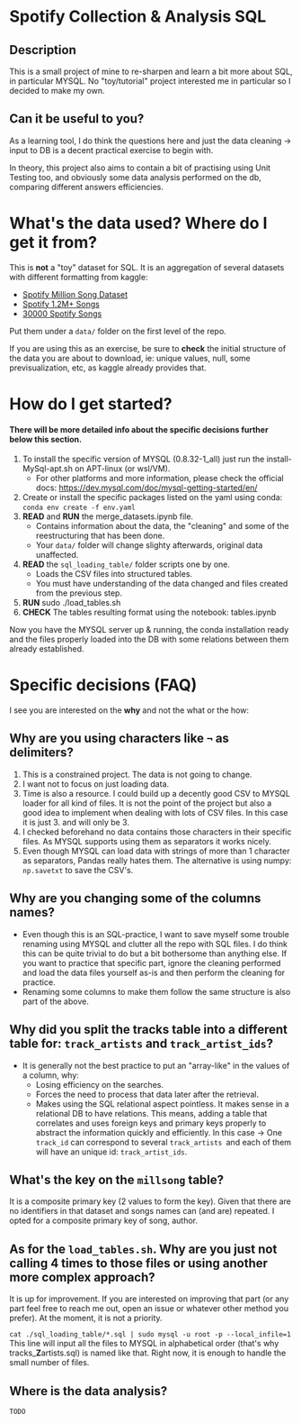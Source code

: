 # Spotify Collection & Analysis SQL

## Description

This is a small project of mine to re-sharpen and learn a bit more about SQL, in particular MYSQL. No "toy/tutorial" project interested me in particular so I decided to make my own.

## Can it be useful to you?

As a learning tool, I do think the questions here and just the data cleaning -> input to DB is a decent practical exercise to begin with.

In theory, this project also aims to contain a bit of practising using Unit Testing too, and obviously some data analysis performed on the db, comparing different answers efficiencies.

# What's the data used? Where do I get it from?

This is **not** a "toy" dataset for SQL. It is an aggregation of several datasets with different formatting from kaggle:

- [Spotify Million Song Dataset](https://www.kaggle.com/datasets/notshrirang/spotify-million-song-dataset/data)
- [Spotify 1.2M+ Songs](https://www.kaggle.com/datasets/rodolfofigueroa/spotify-12m-songs)
- [30000 Spotify Songs](https://www.kaggle.com/datasets/joebeachcapital/30000-spotify-songs?select=spotify_songs.csv)

Put them under a `data/` folder on the first level of the repo.

If you are using this as an exercise, be sure to **check** the initial structure of the data you are about to download, ie: unique values, null, some previsualization, etc, as kaggle already provides that.

# How do I get started?

#### There will be more detailed info about the specific decisions further below this section.

1. To install the specific version of MYSQL (0.8.32-1_all) just run the install-MySql-apt.sh on APT-linux (or wsl/VM).
    - For other platforms and more information, please check the official docs: https://dev.mysql.com/doc/mysql-getting-started/en/
2. Create or install the specific packages listed on the yaml using conda: `conda env create -f env.yaml`
3. **READ** and **RUN** the merge_datasets.ipynb file. 
    - Contains information about the data, the "cleaning" and some of the reestructuring that has been done. 
    - Your `data/` folder will change slighty afterwards, original data unaffected.
4. **READ** the `sql_loading_table/` folder scripts one by one.
    - Loads the CSV files into structured tables. 
    - You must have understanding of the data changed and files created from the previous step.
5. **RUN** sudo ./load_tables.sh
6. **CHECK** The tables resulting format using the notebook: tables.ipynb

Now you have the MYSQL server up & running, the conda installation ready and the files properly loaded into the DB with some relations between them already established.

# Specific decisions (FAQ)

I see you are interested on the **why** and not the what or the how:

## Why are you using characters like `¬` as delimiters?

1. This is a constrained project. The data is not going to change.
2. I want not to focus on just loading data. 
3. Time is also a resource. I could build up a decently good CSV to MYSQL loader for all kind of files. It is not the point of the project but also a good idea to implement when dealing with lots of CSV files. In this case it is just 3. and will only be 3.
4. I checked beforehand no data contains those characters in their specific files. As MYSQL supports using them as separators it works nicely.
5. Even though MYSQL can load data with strings of more than 1 character as separators, Pandas really hates them. The alternative is using numpy: `np.savetxt` to save the CSV's.

## Why are you changing some of the columns names?

- Even though this is an SQL-practice, I want to save myself some trouble renaming using MYSQL and clutter all the repo with SQL files. I do think this can be quite trivial to do but a bit bothersome than anything else. If you want to practice that specific part, ignore the cleaning performed and load the data files yourself as-is and then perform the cleaning for practice. 
- Renaming some columns to make them follow the same structure is also part of the above.

## Why did you split the tracks table into a different table for: `track_artists` and `track_artist_ids`?

- It is generally not the best practice to put an "array-like" in the values of a column, why:
    - Losing efficiency on the searches.
    - Forces the need to process that data later after the retrieval.
    - Makes using the SQL relational aspect pointless. It makes sense in a relational DB to have relations.
    This means, adding a table that correlates and uses foreign keys and primary keys properly to abstract the information quickly and efficiently.
    In this case -> One `track_id` can correspond to several `track_artists `and each of them will have an unique id: `track_artist_ids`.

## What's the key on the  `millsong` table?

It is a composite primary key (2 values to form the key). Given that there are no identifiers in that dataset and songs names can (and are) repeated. I opted for a composite primary key of song, author.

## As for the `load_tables.sh`. Why are you just not calling 4 times to those files or using another more complex approach?

It is up for improvement. If you are interested on improving that part (or any part feel free to reach me out, open an issue or whatever other method you prefer). At the moment, it is not a priority.

`cat ./sql_loading_table/*.sql | sudo mysql -u root -p --local_infile=1` This line will input all the files to MYSQL in alphabetical order (that's why tracks_**Z**artists.sql) is named like that. Right now, it is enough to handle the small number of files.

## Where is the data analysis? 

`TODO`
